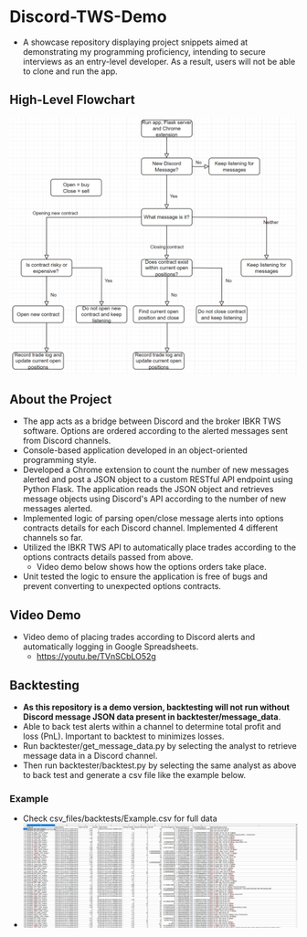# Discord-TWS-Demo
- A showcase repository displaying project snippets aimed at demonstrating my programming proficiency, intending to secure interviews as an entry-level developer. As a result, users will not be able to clone and run the app. 

## High-Level Flowchart ##
![Alt text](<High level flowchart.PNG>)

## About the Project ##
- The app acts as a bridge between Discord and the broker IBKR TWS software. Options are ordered according to the alerted messages sent from Discord channels.  
- Console-based application developed in an object-oriented programming style. 
- Developed a Chrome extension to count the number of new messages alerted and post a JSON object to a custom RESTful API endpoint using Python Flask. The application reads the JSON object and retrieves message objects using Discord's API according to the number of new messages alerted. 
- Implemented logic of parsing open/close message alerts into options contracts details for each Discord channel. Implemented 4 different channels so far. 
- Utilized the IBKR TWS API to automatically place trades according to the options contracts details passed from above. 
  - Video demo below shows how the options orders take place. 
- Unit tested the logic to ensure the application is free of bugs and prevent converting to unexpected options contracts.

## Video Demo ##
- Video demo of placing trades according to Discord alerts and automatically logging in Google Spreadsheets. 
  - https://youtu.be/TVnSCbLO52g
## Backtesting ##
- **As this repository is a demo version, backtesting will not run without Discord message JSON data present in backtester/message_data**. 
- Able to back test alerts within a channel to determine total profit and loss (PnL). Important to backtest to minimizes losses. 
- Run backtester/get_message_data.py by selecting the analyst to retrieve message data in a Discord channel. 
- Then run backtester/backtest.py by selecting the same analyst as above to back test and generate a csv file like the example below. 

### Example ###
- Check csv_files/backtests/Example.csv for full data
- ![Alt text](image.png)